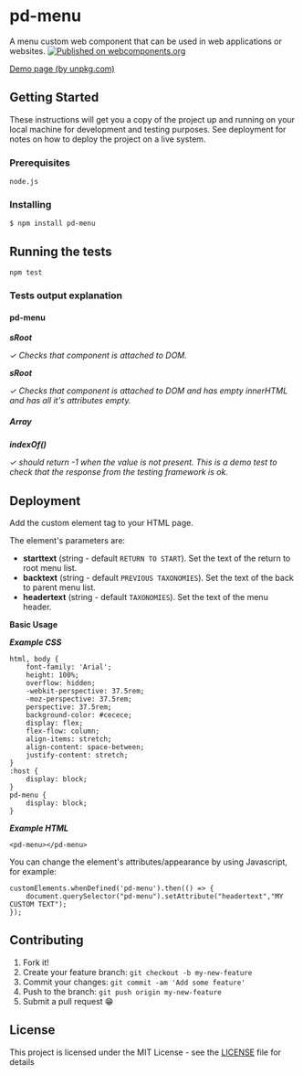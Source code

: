 # pd-menu

A menu custom web component that can be used in web applications or websites.
[![Published on webcomponents.org](https://img.shields.io/badge/webcomponents.org-published-blue.svg)](https://www.webcomponents.org/element/pd-menu)

[Demo page (by unpkg.com)](https://unpkg.com/pd-menu@1.0.0/pd-menu.html)

## Getting Started

These instructions will get you a copy of the project up and running on your local machine for development and testing purposes. See deployment for notes on how to deploy the project on a live system.

### Prerequisites

`node.js`

### Installing

`$ npm install pd-menu`

## Running the tests

`npm test`

### Tests output explanation

#### pd-menu

_**sRoot**_

_✓ Checks that component is attached to DOM._


_**sRoot**_

_✓ Checks that component is attached to DOM and has empty innerHTML and has all it's attributes empty._


##### Array

_**indexOf()**_

_✓ should return -1 when the value is not present. This is a demo test to check that the response from the testing framework is ok._


## Deployment

Add the custom element tag to your HTML page. 

The element's parameters are:

 - **starttext** (string - default `RETURN TO START`). Set the text of the return to root menu list. 
 - **backtext** (string - default `PREVIOUS TAXONOMIES`). Set the text of the back to parent menu list.
 - **headertext** (string - default `TAXONOMIES`). Set the text of the menu header.

**Basic Usage**

***Example CSS***

    html, body {
		font-family: 'Arial';
		height: 100%;
		overflow: hidden;
		-webkit-perspective: 37.5rem;
		-moz-perspective: 37.5rem;
		perspective: 37.5rem;
		background-color: #cecece;
		display: flex;
		flex-flow: column;
		align-items: stretch;
		align-content: space-between;
		justify-content: stretch;
	}
	:host {
		display: block;
	}
	pd-menu {
		display: block;
	}

***Example HTML***

	<pd-menu></pd-menu>

You can change the element's attributes/appearance by using Javascript, for example:

	customElements.whenDefined('pd-menu').then(() => {
		document.querySelector("pd-menu").setAttribute("headertext","MY CUSTOM TEXT");
	});

## Contributing

1. Fork it!
2. Create your feature branch: `git checkout -b my-new-feature`
3. Commit your changes: `git commit -am 'Add some feature'`
4. Push to the branch: `git push origin my-new-feature`
5. Submit a pull request 😁

## License

This project is licensed under the MIT License - see the [LICENSE](LICENSE) file for details